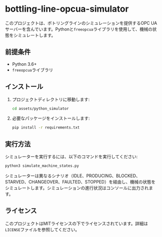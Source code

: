 # bottling-line-opcua-simulator

このプロジェクトは、ボトリングラインのシミュレーションを提供するOPC UAサーバーを含んでいます。Pythonと`freeopcua`ライブラリを使用して、機械の状態をシミュレートします。

## 前提条件

- Python 3.6+
- `freeopcua`ライブラリ

## インストール

1. プロジェクトディレクトリに移動します:
   ```bash
   cd assets/python_simulator
   ```

2. 必要なパッケージをインストールします:
   ```bash
   pip install -r requirements.txt
   ```

## 実行方法

シミュレーターを実行するには、以下のコマンドを実行してください:

```bash
python3 simulate_machine_states.py
```

シミュレーターは異なるシナリオ（IDLE、PRODUCING、BLOCKED、STARVED、CHANGEOVER、FAULTED、STOPPED）を経由し、機械の状態をシミュレートします。シミュレーションの進行状況はコンソールに出力されます。

## ライセンス

このプロジェクトはMITライセンスの下でライセンスされています。詳細は`LICENSE`ファイルを参照してください。
